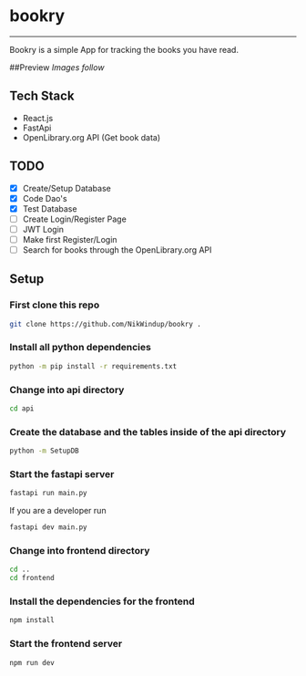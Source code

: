 
# bookry 

---

Bookry is a simple App for tracking the books you have read.

##Preview
_Images follow_

## Tech Stack
* React.js
* FastApi
* OpenLibrary.org API (Get book data)

## TODO
- [x] Create/Setup Database
- [x] Code Dao's
- [x] Test Database
- [ ] Create Login/Register Page
- [ ] JWT Login
- [ ] Make first Register/Login
- [ ] Search for books through the OpenLibrary.org API

## Setup
### First clone this repo
```bash
git clone https://github.com/NikWindup/bookry .
```
### Install all python dependencies
```bash
python -m pip install -r requirements.txt
```
### Change into api directory
```bash
cd api
```
### Create the database and the tables inside of the api directory
```bash
python -m SetupDB
```
### Start the fastapi server
```bash
fastapi run main.py
```
If you are a developer run
```bash
fastapi dev main.py
```
### Change into frontend directory
```bash
cd ..
cd frontend
```
### Install the dependencies for the frontend
```bash
npm install
```
### Start the frontend server
```bash
npm run dev
```
